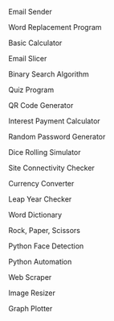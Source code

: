 Email Sender

Word Replacement Program

Basic Calculator

Email Slicer

Binary Search Algorithm

Quiz Program

QR Code Generator

Interest Payment Calculator

Random Password Generator

Dice Rolling Simulator

Site Connectivity Checker

Currency Converter

Leap Year Checker

Word Dictionary

Rock, Paper, Scissors

Python Face Detection

Python Automation

Web Scraper

Image Resizer

Graph Plotter

